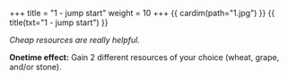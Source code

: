 +++
title = "1 - jump start"
weight = 10
+++
{{ cardim(path="1.jpg") }}
{{ title(txt="1 - jump start") }}

*Cheap resources are really helpful.*

**Onetime effect:** Gain 2 different
resources of your choice (wheat,
grape, and/or stone).
